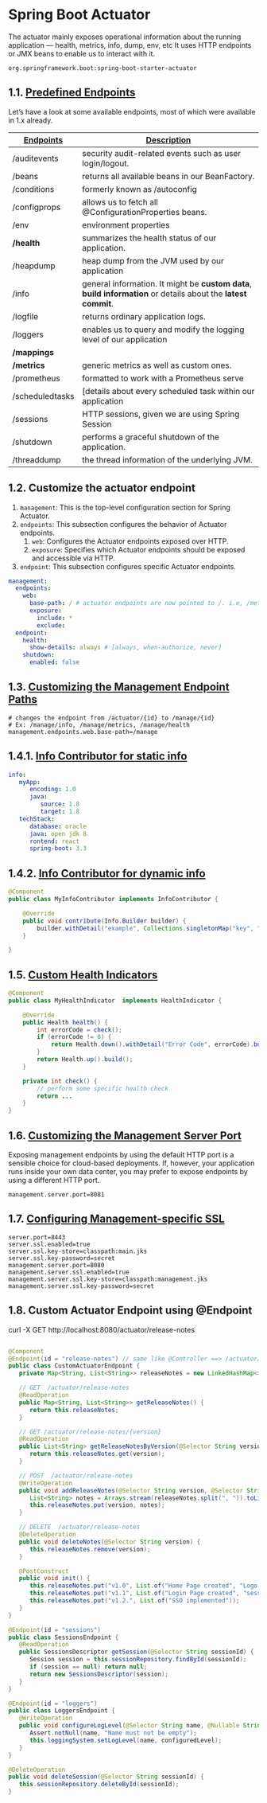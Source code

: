 # Spring Boot Actuator
The actuator mainly exposes operational information about the running application — health, metrics, info, dump, env, etc
It uses HTTP endpoints or JMX beans to enable us to interact with it.
````
org.springframework.boot:spring-boot-starter-actuator
````

## 1.1. [Predefined Endpoints](https://docs.spring.io/spring-boot/reference/actuator/endpoints.html)

Let’s have a look at some available endpoints, most of which were available in 1.x already.


| [Endpoints](https://docs.spring.io/spring-boot/docs/2.1.13.RELEASE/reference/html/production-ready-endpoints.html)   | [Description](https://docs.spring.io/spring-boot/docs/2.1.13.RELEASE/reference/html/production-ready-endpoints.html)                                                                                                 |
|-----------------|-----------------------------------------------------------------------------------------------------------------|
| /auditevents    | security audit-related events such as user login/logout.                                                        |
| /beans          | returns all available beans in our BeanFactory.                                                                 |
| /conditions     | formerly known as /autoconfig                                                                                   |
| /configprops    | allows us to fetch all @ConfigurationProperties beans.                                                          |
| /env            | environment properties                                                                                          |
| **/health**     | summarizes the health status of our application.                                                                |
| /heapdump       | heap dump from the JVM used by our application                                                                  |
| /info           | general information. It might be **custom data**, **build information** or details about the **latest commit**. |
| /logfile        | returns ordinary application logs.                                                                              |
| /loggers        | enables us to query and modify the logging level of our application                                             |
| **/mappings**   |                                                                                                                 |
| **/metrics**    | generic metrics as well as custom ones.                                                                         |
| /prometheus     | formatted to work with a Prometheus serve                                                                       |
| /scheduledtasks | [details about every scheduled task within our application                                                      |
| /sessions       | HTTP sessions, given we are using Spring Session                                                                |
| /shutdown       | performs a graceful shutdown of the application.                                                                |
| /threaddump     | the thread information of the underlying JVM.                                                                   |


## 1.2. Customize the actuator endpoint
1. `management`: This is the top-level configuration section for Spring Actuator.
2. `endpoints`: This subsection configures the behavior of Actuator endpoints.
   1. `web`: Configures the Actuator endpoints exposed over HTTP.
   2. `exposure`: Specifies which Actuator endpoints should be exposed and accessible via HTTP.
3. `endpoint`: This subsection configures specific Actuator endpoints.

````yml
management:
  endpoints:
    web:
      base-path: / # actuator endpoints are now pointed to /. i.e, /metrics instead of /actuator/metrics
      exposure:
        include: *
        exclude:    
  endpoint:
    health:
      show-details: always # [always, when-authorize, never]
    shutdown:
      enabled: false
````

## 1.3. [Customizing the Management Endpoint Paths](https://docs.spring.io/spring-boot/reference/actuator/monitoring.html#actuator.monitoring.customizing-management-server-context-path)
````properties
# changes the endpoint from /actuator/{id} to /manage/{id}  
# Ex: /manage/info, /manage/metrics, /manage/health 
management.endpoints.web.base-path=/manage 
````

## 1.4.1. [Info Contributor for static info](https://docs.spring.io/spring-boot/reference/actuator/endpoints.html#actuator.endpoints.info)
````yml
info:
   myApp:
      encoding: 1.0
      java:
         source: 1.8
         target: 1.8
   techStack:
      database: oracle
      java: open jdk 8
      rontend: react
      spring-boot: 3.3
````

## 1.4.2. [Info Contributor for dynamic info](https://docs.spring.io/spring-boot/reference/actuator/endpoints.html#actuator.endpoints.info)
````java
@Component
public class MyInfoContributor implements InfoContributor {

    @Override
    public void contribute(Info.Builder builder) {
        builder.withDetail("example", Collections.singletonMap("key", "value"));
    }

}
````

## 1.5. [Custom Health Indicators](https://docs.spring.io/spring-boot/reference/actuator/endpoints.html#actuator.endpoints.health.writing-custom-health-indicators)
````java
@Component
public class MyHealthIndicator  implements HealthIndicator {

    @Override
    public Health health() {
        int errorCode = check();
        if (errorCode != 0) {
            return Health.down().withDetail("Error Code", errorCode).build();
        }
        return Health.up().build();
    }

    private int check() {
        // perform some specific health check
        return ...
    }
}
````

## 1.6. [Customizing the Management Server Port](https://docs.spring.io/spring-boot/reference/actuator/monitoring.html#actuator.monitoring.customizing-management-server-port)
Exposing management endpoints by using the default HTTP port is a sensible choice for cloud-based deployments. If, however, your application runs inside your own data center, you may prefer to expose endpoints by using a different HTTP port.
````properties
management.server.port=8081
````

## 1.7. [Configuring Management-specific SSL](https://docs.spring.io/spring-boot/reference/actuator/monitoring.html#actuator.monitoring.management-specific-ssl)
````properties
server.port=8443
server.ssl.enabled=true
server.ssl.key-store=classpath:main.jks
server.ssl.key-password=secret
management.server.port=8080
management.server.ssl.enabled=true
management.server.ssl.key-store=classpath:management.jks
management.server.ssl.key-password=secret
````

## 1.8. Custom Actuator Endpoint using @Endpoint
curl -X GET http://localhost:8080/actuator/release-notes
````java

@Component
@Endpoint(id = "release-notes") // same like @Controller ==> /actuator/release-notes
public class CustomActuatorEndpoint {
   private Map<String, List<String>> releaseNotes = new LinkedHashMap<>();

   // GET  /actuator/release-notes
   @ReadOperation
   public Map<String, List<String>> getReleaseNotes() {
      return this.releaseNotes;
   }

   // GET /actuator/release-notes/{version}
   @ReadOperation
   public List<String> getReleaseNotesByVersion(@Selector String version) {
      return this.releaseNotes.get(version);
   }

   // POST  /actuator/release-notes
   @WriteOperation
   public void addReleaseNotes(@Selector String version, @Selector String releaseNotes) {
      List<String> notes = Arrays.stream(releaseNotes.split(", ")).toList();
      this.releaseNotes.put(version, notes);
   }

   // DELETE  /actuator/release-notes
   @DeleteOperation
   public void deleteNotes(@Selector String version) {
      this.releaseNotes.remove(version);
   }

   @PostConstruct
   public void init() {
      this.releaseNotes.put("v1.0", List.of("Home Page created", "Logo added to the navbar"));
      this.releaseNotes.put("v1.1", List.of("Login Page created", "session implemented", "cookies implemented"));
      this.releaseNotes.put("v1.2.", List.of("SSO implemented"));
   }
}

````


````java
@Endpoint(id = "sessions")
public class SessionsEndpoint {
   @ReadOperation
   public SessionsDescriptor getSession(@Selector String sessionId) {
      Session session = this.sessionRepository.findById(sessionId);
      if (session == null) return null;
      return new SessionsDescriptor(session);
   }
}
````


````java
@Endpoint(id = "loggers")
public class LoggersEndpoint {
   @WriteOperation
   public void configureLogLevel(@Selector String name, @Nullable String configuredLevel) {
      Assert.notNull(name, "Name must not be empty");
      this.loggingSystem.setLogLevel(name, configuredLevel);
   }
}
````


````java
@DeleteOperation
public void deleteSession(@Selector String sessionId) {
   this.sessionRepository.deleteById(sessionId);
}
````